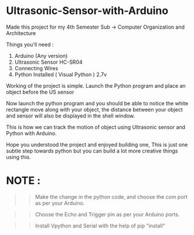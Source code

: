 # Ultrasonic-Sensor-with-Arduino
Made this project for my 4th Semester Sub -> Computer Organization and Architecture 

Things you'll need :
1) Arduino (Any version)
2) Ultrasonic Sensor HC-SR04
3) Connecting Wires
4) Python Installed ( Visual Python ) 2.7v


Working of the project is simple. Launch the Python program and place an object before the US sensor

Now launch the python program and you should be able to notice the white rectangle move along with your object,
the distance between your object and sensor will also be displayed in the shell window.

This is how we can track the motion of object using Ultrasonic sensor and Python with Arduino.

Hope you understood the project and enjoyed building one, 
This is just one subtle step towards python but you can build a lot more creative things using this.

# NOTE : 

>> Make the change in the python code, and choose the com port as per your Arduino.

>> Choose the Echo and Trigger pin as per your Arduino ports.

>> Install Vpython and Serial with the help of pip "install"
